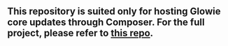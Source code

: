 ## This repository is suited only for hosting Glowie core updates through Composer. For the full project, please refer to <a href="https://github.com/glowieframework/glowie">this repo</a>.